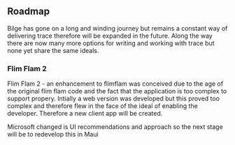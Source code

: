 ## Roadmap

Bilge has gone on a long and winding journey but remains a constant way of delivering trace therefore will be expanded in the future.  Along the way there are now many more options for writing and working with trace but none yet share the same ideals.

### Flim Flam 2

Flim Flam 2 - an enhancement to flimflam was conceived due to the age of the original flim flam code and the fact that the application is too complex to support propery.  Intially a web version was developed but this proved too complex and therefore flew in the face of the ideal of enabling the developer.  Therefore a new client app will be created.

Microsoft changed is UI recommendations and approach so the next stage will be to redevelop this in Maui

